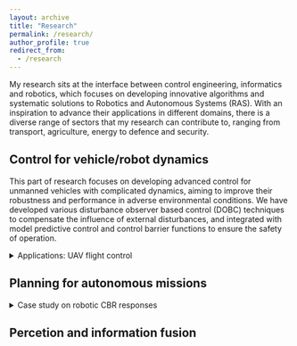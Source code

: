 ```yaml
---
layout: archive
title: "Research"
permalink: /research/
author_profile: true
redirect_from:
  - /research
---
```


My research sits at the interface between control engineering, informatics and robotics, which focuses on developing innovative algorithms and systematic solutions to Robotics and Autonomous Systems (RAS). With an inspiration to advance their applications in different domains, there is a diverse range of sectors that my research can contribute to, ranging from transport, agriculture, energy to defence and security.

## Control for vehicle/robot dynamics 
This part of research focuses on developing advanced control for unmanned vehicles with complicated dynamics, aiming to improve their robustness and performance in adverse environmental conditions. We have developed various disturbance observer based control (DOBC) techniques to compensate the influence of external disturbances, and integrated with model predictive control and control barrier functions to ensure the safety of operation.   
<details>
	<summary> Applications: UAV flight control </summary>
	
	<p> DOBC design for UAV path-folloiwng </p>
	<iframe width="160" height="120" src="https://www.youtube.com/embed/M_qy1iH7u3M"  frameborder="0" ></iframe>
	<p> DOBC + MPC for helicopter  </p>
	<iframe width="320" height="240" src="https://www.youtube.com/embed/TXJjf8RHnIk" frameborder="0" ></iframe>


</details>




## Planning for autonomous missions

<details>
	<summary> Case study on robotic CBR responses </summary>
	
	### Autonomous source term estimation
	
	Autonomous source term estimation in cluttered area
  	~~~
</details>

## Percetion and information fusion 








